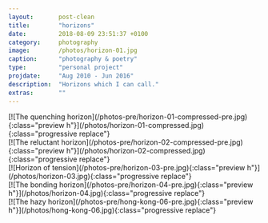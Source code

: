 ```yaml
---
layout:       post-clean
title:        "horizons"
date:         2018-08-09 23:51:37 +0100
category:     photography
image:        /photos/horizon-01.jpg
caption:      "photography & poetry"
type:         "personal project"
projdate:     "Aug 2010 - Jun 2016"
description:  "Horizons which I can call."
extras:       ""
---
```



<div class="photo entry" markdown="1">
[![The quenching horizon](/photos-pre/horizon-01-compressed-pre.jpg){:class="preview h"}](/photos/horizon-01-compressed.jpg){:class="progressive replace"}
</div>

<div class="photo entry" markdown="1">
[![The reluctant horizon](/photos-pre/horizon-02-compressed-pre.jpg){:class="preview h"}](/photos/horizon-02-compressed.jpg){:class="progressive replace"}
</div>

<div class="photo entry" markdown="1">
[![Horizon of tension](/photos-pre/horizon-03-pre.jpg){:class="preview h"}](/photos/horizon-03.jpg){:class="progressive replace"}
</div>

<div class="photo entry" markdown="1">
[![The bonding horizon](/photos-pre/horizon-04-pre.jpg){:class="preview h"}](/photos/horizon-04.jpg){:class="progressive replace"}
</div>

<div class="photo entry" markdown="1">
[![The hazy horizon](/photos-pre/hong-kong-06-pre.jpg){:class="preview h"}](/photos/hong-kong-06.jpg){:class="progressive replace"}
</div>
